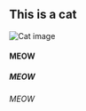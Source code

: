 ## This is a cat

![Cat image](/uni-test/Animals_Cats_Fat_cat_030736_29.jpg)

#### MEOW
##### MEOW
###### MEOW
